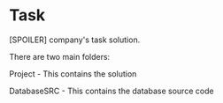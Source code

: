 # Task
[SPOILER] company's task solution.

There are two main folders:

Project - This contains the solution

DatabaseSRC - This contains the database source code

